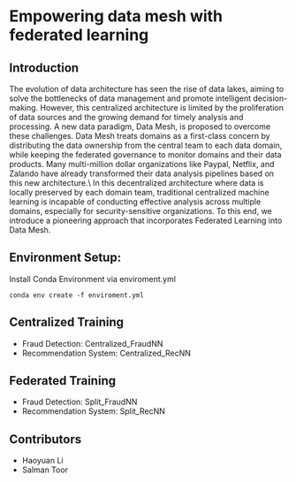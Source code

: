 # Empowering data mesh with federated learning


## Introduction
The evolution of data architecture has seen the rise of data lakes, aiming to solve the bottlenecks of data management and promote intelligent decision-making. However, this centralized architecture is limited by the proliferation of data sources and the growing demand for timely analysis and processing. A new data paradigm, Data Mesh, is proposed to overcome these challenges. Data Mesh treats domains as a first-class concern by distributing the data ownership from the central team to each data domain, while keeping the federated governance to monitor domains and their data products. Many multi-million dollar organizations like Paypal, Netflix, and Zalando have already transformed their data analysis pipelines based on this new architecture.\\
In this decentralized architecture where data is locally preserved by each domain team, traditional centralized machine learning is incapable of conducting effective analysis across multiple domains, especially for security-sensitive organizations. To this end, we introduce a pioneering approach that incorporates Federated Learning into Data Mesh.

## Environment Setup:
Install Conda Environment via enviroment.yml

``` conda env create -f enviroment.yml ```

## Centralized Training
- Fraud Detection: Centralized_FraudNN
- Recommendation System: Centralized_RecNN

## Federated Training
- Fraud Detection: Split_FraudNN
- Recommendation System: Split_RecNN

## Contributors
- Haoyuan Li
- Salman Toor
